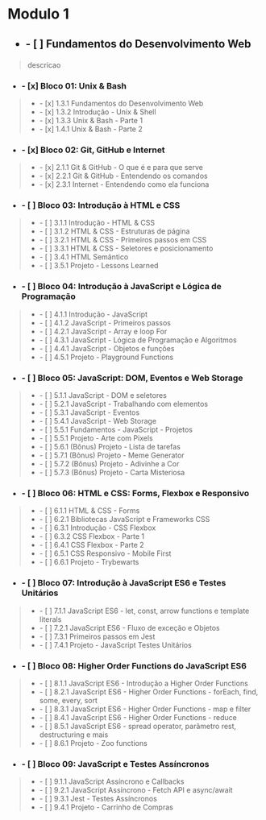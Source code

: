# Modulo 1

## <ul><li>- [ ] Fundamentos do Desenvolvimento Web</li></ul>

>descricao

### <ul><li>- [x] Bloco 01: Unix & Bash</li></ul>

><ul><li>- [x] 1.3.1 Fundamentos do Desenvolvimento Web</li>
><li>-     [x] 1.3.2 Introdução - Unix & Shell </li>
><li>-     [x] 1.3.3 Unix & Bash - Parte 1 </li>
><li>-     [x] 1.4.1 Unix & Bash - Parte 2 </li></ul>

### <ul><li>- [x] Bloco 02: Git, GitHub e Internet</li></ul>

><ul><li>- [x] 2.1.1 Git & GitHub - O que é e para que serve</li>
><li>-     [x] 2.2.1 Git & GitHub - Entendendo os comandos</li>
><li>-     [x] 2.3.1 Internet - Entendendo como ela funciona</li></ul>

### <ul><li>- [ ] Bloco 03: Introdução à HTML e CSS</li></ul>

><ul><li>- [ ] 3.1.1 Introdução - HTML & CSS</li>
><li>-     [ ] 3.1.2 HTML & CSS - Estruturas de página</li>
><li>-     [ ] 3.2.1 HTML & CSS - Primeiros passos em CSS</li>
><li>-     [ ] 3.3.1 HTML & CSS - Seletores e posicionamento</li>
><li>-     [ ] 3.4.1 HTML Semântico</li>
><li>-     [ ] 3.5.1 Projeto - Lessons Learned</li></ul>

### <ul><li>- [ ] Bloco 04: Introdução à JavaScript e Lógica de Programação</li></ul>

><ul><li>- [ ] 4.1.1 Introdução - JavaScript</li>
><li>-     [ ] 4.1.2 JavaScript - Primeiros passos</li>
><li>-     [ ] 4.2.1 JavaScript - Array e loop For</li>
><li>-     [ ] 4.3.1 JavaScript - Lógica de Programação e Algoritmos</li>
><li>-     [ ] 4.4.1 JavaScript - Objetos e funções</li>
><li>-     [ ] 4.5.1 Projeto - Playground Functions</li></ul>

### <ul><li>- [ ] Bloco 05: JavaScript: DOM, Eventos e Web Storage</ul></li>

><ul><li>- [ ] 5.1.1 JavaScript - DOM e seletores</li>
><li>-     [ ] 5.2.1 JavaScript - Trabalhando com elementos</li>
><li>-     [ ] 5.3.1 JavaScript - Eventos</li>
><li>-     [ ] 5.4.1 JavaScript - Web Storage</li>
><li>-     [ ] 5.5.1 Fundamentos - JavaScript - Projetos</li>
><li>-     [ ] 5.5.1 Projeto - Arte com Pixels</li>
><li>-     [ ] 5.6.1 (Bônus) Projeto - Lista de tarefas</li>
><li>-     [ ] 5.7.1 (Bônus) Projeto - Meme Generator</li>
><li>-     [ ] 5.7.2 (Bônus) Projeto - Adivinhe a Cor</li>
><li>-     [ ] 5.7.3 (Bônus) Projeto - Carta Misteriosa</li></ul>

### <ul><li>- [ ] Bloco 06: HTML e CSS: Forms, Flexbox e Responsivo</ul></li>

><ul><li>- [ ] 6.1.1 HTML & CSS - Forms</li>
><li>-     [ ] 6.2.1 Bibliotecas JavaScript e Frameworks CSS</li>
><li>-     [ ] 6.3.1 Introdução - CSS Flexbox</li>
><li>-     [ ] 6.3.2 CSS Flexbox - Parte 1</li>
><li>-     [ ] 6.4.1 CSS Flexbox - Parte 2</li>
><li>-     [ ] 6.5.1 CSS Responsivo - Mobile First</li>
><li>-     [ ] 6.6.1 Projeto - Trybewarts</li></ul>

### <ul><li>- [ ] Bloco 07: Introdução à JavaScript ES6 e Testes Unitários</ul></li>

><ul><li>- [ ] 7.1.1 JavaScript ES6 - let, const, arrow functions e template literals</li>
><li>-     [ ] 7.2.1 JavaScript ES6 - Fluxo de exceção e Objetos</li>
><li>-     [ ] 7.3.1 Primeiros passos em Jest</li>
><li>-     [ ] 7.4.1 Projeto - JavaScript Testes Unitários</li></ul>

### <ul><li>- [ ] Bloco 08: Higher Order Functions do JavaScript ES6</ul></li>

><ul><li>- [ ] 8.1.1 JavaScript ES6 - Introdução a Higher Order Functions</li>
><li>-     [ ] 8.2.1 JavaScript ES6 - Higher Order Functions - forEach, find, some, every, sort</li>
><li>-     [ ] 8.3.1 JavaScript ES6 - Higher Order Functions - map e filter</li>
><li>-     [ ] 8.4.1 JavaScript ES6 - Higher Order Functions - reduce</li>
><li>-     [ ] 8.5.1 JavaScript ES6 - spread operator, parâmetro rest, destructuring e mais</li>
><li>-     [ ] 8.6.1 Projeto - Zoo functions</li></ul>

### <ul><li>- [ ] Bloco 09: JavaScript e Testes Assíncronos</ul></li>

><ul><li>- [ ] 9.1.1 JavaScript Assíncrono e Callbacks</li>
><li>-     [ ] 9.2.1 JavaScript Assíncrono - Fetch API e async/await</li>
><li>-     [ ] 9.3.1 Jest - Testes Assíncronos</li>
><li>-     [ ] 9.4.1 Projeto - Carrinho de Compras</li></ul>
